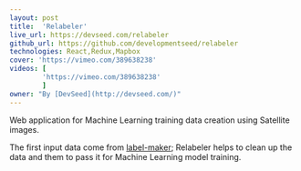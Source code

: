 ```yaml
---
layout: post
title:  'Relabeler'
live_url: https://devseed.com/relabeler
github_url: https://github.com/developmentseed/relabeler
technologies: React,Redux,Mapbox
cover: 'https://vimeo.com/389638238'
videos: [
        'https://vimeo.com/389638238'
        ]
owner: "By [DevSeed](http://devseed.com/)"
---
```

Web application for Machine Learning training data creation using Satellite images.

The first input data come from [label-maker](https://github.com/developmentseed/label-maker); Relabeler helps to clean up the data and them to pass it for Machine Learning model training.